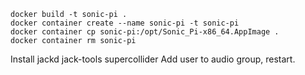 
```
docker build -t sonic-pi .
docker container create --name sonic-pi -t sonic-pi
docker container cp sonic-pi:/opt/Sonic_Pi-x86_64.AppImage .
docker container rm sonic-pi
```

Install jackd jack-tools supercollider
Add user to audio group, restart.

